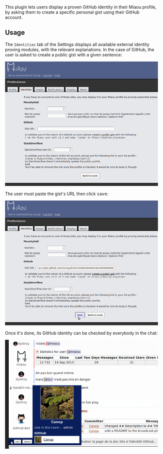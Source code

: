 This plugin lets users display a proven GitHub identity in their Miaou profile, by asking them to create a specific personal gist using their GitHub account.

## Usage

The `Identities` tab of the Settings displays all available external identity proving modules, with the relevant explanations. In the case of GitHub, the user is asked to create a public gist with a given sentence:

![empty Identities tab](doc/Settings-Identities-empty.png)

The user must paste the gist's URL then click <kbd>save</kbd>:

![filled Identities tab](doc/Settings-Identities-filled.png)

Once it's done, its GitHub identity can be checked by everybody in the chat:

![profile](doc/Profile-GitHub.png)

